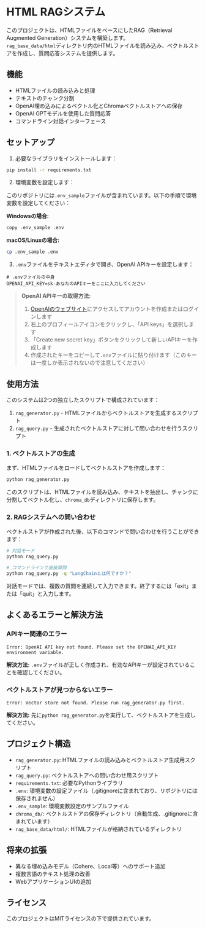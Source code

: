 # HTML RAGシステム

このプロジェクトは、HTMLファイルをベースにしたRAG（Retrieval Augmented Generation）システムを構築します。  
`rag_base_data/html`ディレクトリ内のHTMLファイルを読み込み、ベクトルストアを作成し、質問応答システムを提供します。

## 機能

- HTMLファイルの読み込みと処理
- テキストのチャンク分割
- OpenAI埋め込みによるベクトル化とChromaベクトルストアへの保存
- OpenAI GPTモデルを使用した質問応答
- コマンドライン対話インターフェース

## セットアップ

1. 必要なライブラリをインストールします：

```bash
pip install -r requirements.txt
```

2. 環境変数を設定します：

このリポジトリには`.env_sample`ファイルが含まれています。以下の手順で環境変数を設定してください：

**Windowsの場合:**
```bash
copy .env_sample .env
```

**macOS/Linuxの場合:**
```bash
cp .env_sample .env
```

3. `.env`ファイルをテキストエディタで開き、OpenAI APIキーを設定します：

```
# .envファイルの中身
OPENAI_API_KEY=sk-あなたのAPIキーをここに入力してください
```

> **OpenAI APIキーの取得方法:**
> 1. [OpenAIのウェブサイト](https://platform.openai.com/)にアクセスしてアカウントを作成またはログインします
> 2. 右上のプロフィールアイコンをクリックし、「API keys」を選択します
> 3. 「Create new secret key」ボタンをクリックして新しいAPIキーを作成します
> 4. 作成されたキーをコピーして`.env`ファイルに貼り付けます（このキーは一度しか表示されないので注意してください）

## 使用方法

このシステムは2つの独立したスクリプトで構成されています：

1. `rag_generator.py` - HTMLファイルからベクトルストアを生成するスクリプト
2. `rag_query.py` - 生成されたベクトルストアに対して問い合わせを行うスクリプト

### 1. ベクトルストアの生成

まず、HTMLファイルをロードしてベクトルストアを作成します：

```bash
python rag_generator.py
```

このスクリプトは、HTMLファイルを読み込み、テキストを抽出し、チャンクに分割してベクトル化し、`chroma_db`ディレクトリに保存します。

### 2. RAGシステムへの問い合わせ

ベクトルストアが作成された後、以下のコマンドで問い合わせを行うことができます：

```bash
# 対話モード
python rag_query.py

# コマンドラインで直接質問
python rag_query.py -q "LangChainとは何ですか？"
```

対話モードでは、複数の質問を連続して入力できます。終了するには「exit」または「quit」と入力します。

## よくあるエラーと解決方法

### APIキー関連のエラー

```
Error: OpenAI API key not found. Please set the OPENAI_API_KEY environment variable.
```

**解決方法:** `.env`ファイルが正しく作成され、有効なAPIキーが設定されていることを確認してください。

### ベクトルストアが見つからないエラー

```
Error: Vector store not found. Please run rag_generator.py first.
```

**解決方法:** 先に`python rag_generator.py`を実行して、ベクトルストアを生成してください。

## プロジェクト構造

- `rag_generator.py`: HTMLファイルの読み込みとベクトルストア生成用スクリプト
- `rag_query.py`: ベクトルストアへの問い合わせ用スクリプト
- `requirements.txt`: 必要なPythonライブラリ
- `.env`: 環境変数の設定ファイル（.gitignoreに含まれており、リポジトリには保存されません）
- `.env_sample`: 環境変数設定のサンプルファイル
- `chroma_db/`: ベクトルストアの保存ディレクトリ（自動生成、.gitignoreに含まれています）
- `rag_base_data/html/`: HTMLファイルが格納されているディレクトリ

## 将来の拡張

- 異なる埋め込みモデル（Cohere、Local等）へのサポート追加
- 複数言語のテキスト処理の改善
- WebアプリケーションUIの追加

## ライセンス

このプロジェクトはMITライセンスの下で提供されています。 